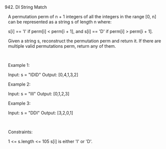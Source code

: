 942. DI String Match

A permutation perm of n + 1 integers of all the integers in the range [0, n] can be represented as a string s of length n where:

s[i] == 'I' if perm[i] < perm[i + 1], and
s[i] == 'D' if perm[i] > perm[i + 1].

Given a string s, reconstruct the permutation perm and return it. If there are multiple valid permutations perm, return any of them.

 

Example 1:

Input: s = "IDID"
Output: [0,4,1,3,2]


Example 2:

Input: s = "III"
Output: [0,1,2,3]


Example 3:

Input: s = "DDI"
Output: [3,2,0,1]


 

Constraints:

1 <= s.length <= 105
s[i] is either 'I' or 'D'.